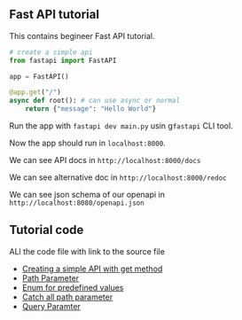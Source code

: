 ## Fast API tutorial
This contains begineer Fast API tutorial.

```python
# create a simple api
from fastapi import FastAPI

app = FastAPI()

@app.get("/")
async def root(): # can use async or normal
    return {"message": "Hello World"}
```
Run the app with `fastapi dev main.py` usin g`fastapi` CLI tool.

Now the app should run in `localhost:8000`.

We can see API docs in `http://localhost:8000/docs`

We can see alternative doc in `http://localhost:8000/redoc`

We can see json schema of our openapi in `http://localhost:8080/openapi.json`

## Tutorial code
ALl the code file with link to the source file
- [Creating a simple API with get method](./fapi_01.py)
- [Path Parameter](./fapi_02.py)
- [Enum for predefined values](./fapi_03.py)
- [Catch all path parameter](./fapi_04.py)
- [Query Paramter](./fapi_05.py)
